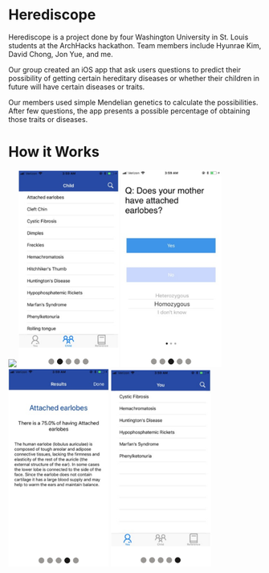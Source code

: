 # Herediscope

Herediscope is a project done by four Washington University in St. Louis students at the ArchHacks hackathon. Team members include Hyunrae Kim, David Chong, Jon Yue, and me.

Our group created an iOS app that ask users questions to predict their possibility of getting certain hereditary diseases or whether their children in future will have certain diseases or traits.

Our members used simple Mendelian genetics to calculate the possibilities. After few questions, the app presents a possible percentage of obtaining those traits or diseases. 

# How it Works

<img src="https://images.zenhubusercontent.com/5a08c1ed8a75884b9087170e/b0ee2723-f70d-450c-8a55-8ec983b594f8" width="200"> 
<img src="https://github.com/ptaehoon/Herediscope/blob/master/Screen%20Shot%202017-11-12%20at%203.24.10%20PM.png" width="200"> 
<img src="https://github.com/ptaehoon/Herediscope/blob/master/Screen%20Shot%202017-11-12%20at%203.24.30%20PM.png" width="200"> 
<img src="https://github.com/ptaehoon/Herediscope/blob/master/Screen%20Shot%202017-11-12%20at%203.24.53%20PM.png" width="200"> 
<img src="https://github.com/ptaehoon/Herediscope/blob/master/Screen%20Shot%202017-11-12%20at%203.25.15%20PM.png" width="200"> 


